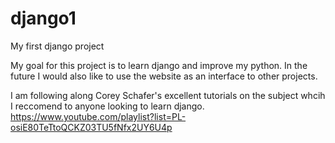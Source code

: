 # django1
My first django project

My goal for this project is to learn django and improve my python. In the future I would also like to use the website as an interface to other projects.

I am following along Corey Schafer's excellent tutorials on the subject whcih I reccomend to anyone looking to learn django. 
https://www.youtube.com/playlist?list=PL-osiE80TeTtoQCKZ03TU5fNfx2UY6U4p

